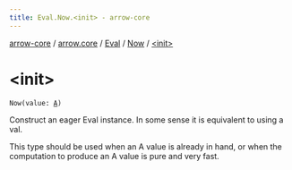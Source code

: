 ```yaml
---
title: Eval.Now.<init> - arrow-core
---
```


[arrow-core](../../../index.html) / [arrow.core](../../index.html) / [Eval](../index.html) / [Now](index.html) / [&lt;init&gt;](./-init-.html)

# &lt;init&gt;

`Now(value: `[`A`](index.html#A)`)`

Construct an eager Eval instance. In some sense it is equivalent to using a val.

This type should be used when an A value is already in hand, or when the computation to produce an A value is
pure and very fast.

